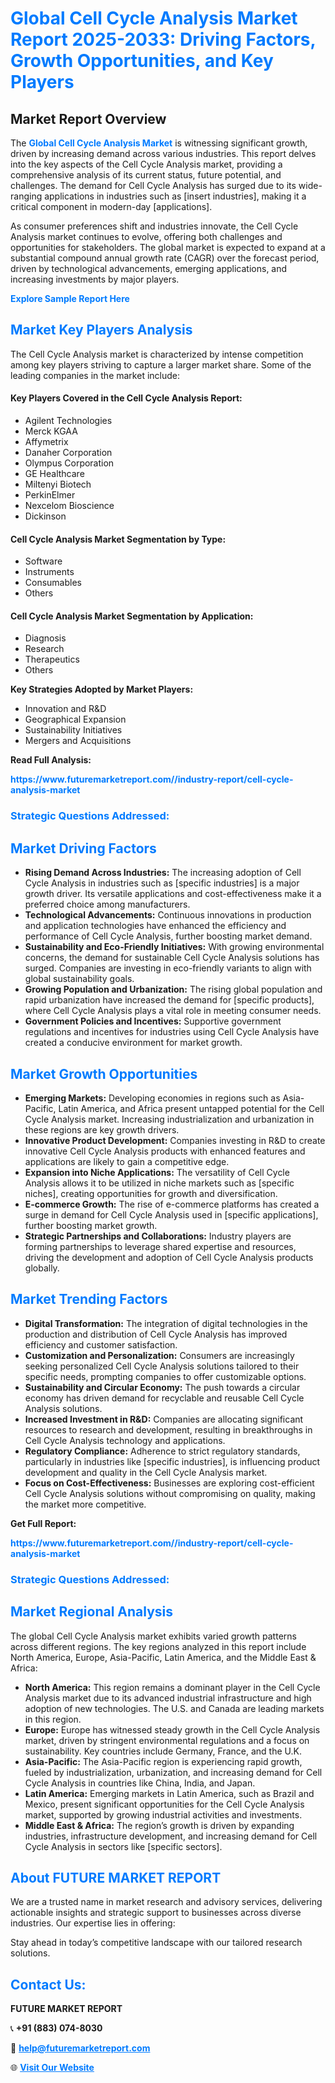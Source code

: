 <h1 style="color: #007BFF;">Global Cell Cycle Analysis Market Report 2025-2033: Driving Factors, Growth Opportunities, and Key Players</h1>

<section id="overview">
<h2>Market Report Overview</h2>
<p>The <a href="https://www.futuremarketreport.com//industry-report/cell-cycle-analysis-market" style="color: #007BFF; text-decoration: none;"><strong>Global Cell Cycle Analysis Market</strong></a> is witnessing significant growth, driven by increasing demand across various industries. This report delves into the key aspects of the Cell Cycle Analysis market, providing a comprehensive analysis of its current status, future potential, and challenges. The demand for Cell Cycle Analysis has surged due to its wide-ranging applications in industries such as [insert industries], making it a critical component in modern-day [applications].</p>
<p>As consumer preferences shift and industries innovate, the Cell Cycle Analysis market continues to evolve, offering both challenges and opportunities for stakeholders. The global market is expected to expand at a substantial compound annual growth rate (CAGR) over the forecast period, driven by technological advancements, emerging applications, and increasing investments by major players.</p>
</section>

<section id="overview">
<p><a href="https://www.futuremarketreport.com//request-sample/reportId=45691" style="color: #007BFF; text-decoration: none;"><strong>Explore Sample Report Here</strong></a></p>
</section>

<section id="key-players">
<h2 style="color: #007BFF;">Market Key Players Analysis</h2>
<p>The Cell Cycle Analysis market is characterized by intense competition among key players striving to capture a larger market share. Some of the leading companies in the market include:</p>
<h4>Key Players Covered in the Cell Cycle Analysis Report:</h4>
<ul><li>Agilent Technologies</li><li>Merck KGAA</li><li>Affymetrix</li><li>Danaher Corporation</li><li>Olympus Corporation</li><li>GE Healthcare</li><li>Miltenyi Biotech</li><li>PerkinElmer</li><li>Nexcelom Bioscience</li><li>Dickinson</li></ul>
<h4>Cell Cycle Analysis Market Segmentation by Type:</h4>
<ul><li>Software</li><li>Instruments</li><li>Consumables</li><li>Others</li></ul>

<h4>Cell Cycle Analysis Market Segmentation by Application:</h4>
<ul><li>Diagnosis</li><li>Research</li><li>Therapeutics</li><li>Others</li></ul>
<p><strong>Key Strategies Adopted by Market Players:</strong></p>
<ul>
<li>Innovation and R&D</li>
<li>Geographical Expansion</li>
<li>Sustainability Initiatives</li>
<li>Mergers and Acquisitions</li>
</ul>
</section>

<section>
<p><strong>Read Full Analysis: </strong></p><a href="https://www.futuremarketreport.com//industry-report/cell-cycle-analysis-market" style="color: #007BFF; text-decoration: none;"><strong>https://www.futuremarketreport.com//industry-report/cell-cycle-analysis-market</strong></a>
<h3 style="color: #007BFF;">Strategic Questions Addressed:</h3>
</section>

<section id="driving-factors">
<h2 style="color: #007BFF;">Market Driving Factors</h2>
<ul>
<li><strong>Rising Demand Across Industries:</strong> The increasing adoption of Cell Cycle Analysis in industries such as [specific industries] is a major growth driver. Its versatile applications and cost-effectiveness make it a preferred choice among manufacturers.</li>
<li><strong>Technological Advancements:</strong> Continuous innovations in production and application technologies have enhanced the efficiency and performance of Cell Cycle Analysis, further boosting market demand.</li>
<li><strong>Sustainability and Eco-Friendly Initiatives:</strong> With growing environmental concerns, the demand for sustainable Cell Cycle Analysis solutions has surged. Companies are investing in eco-friendly variants to align with global sustainability goals.</li>
<li><strong>Growing Population and Urbanization:</strong> The rising global population and rapid urbanization have increased the demand for [specific products], where Cell Cycle Analysis plays a vital role in meeting consumer needs.</li>
<li><strong>Government Policies and Incentives:</strong> Supportive government regulations and incentives for industries using Cell Cycle Analysis have created a conducive environment for market growth.</li>
</ul>
</section>

<section id="growth-opportunities">
<h2 style="color: #007BFF;">Market Growth Opportunities</h2>
<ul>
<li><strong>Emerging Markets:</strong> Developing economies in regions such as Asia-Pacific, Latin America, and Africa present untapped potential for the Cell Cycle Analysis market. Increasing industrialization and urbanization in these regions are key growth drivers.</li>
<li><strong>Innovative Product Development:</strong> Companies investing in R&D to create innovative Cell Cycle Analysis products with enhanced features and applications are likely to gain a competitive edge.</li>
<li><strong>Expansion into Niche Applications:</strong> The versatility of Cell Cycle Analysis allows it to be utilized in niche markets such as [specific niches], creating opportunities for growth and diversification.</li>
<li><strong>E-commerce Growth:</strong> The rise of e-commerce platforms has created a surge in demand for Cell Cycle Analysis used in [specific applications], further boosting market growth.</li>
<li><strong>Strategic Partnerships and Collaborations:</strong> Industry players are forming partnerships to leverage shared expertise and resources, driving the development and adoption of Cell Cycle Analysis products globally.</li>
</ul>
</section>

<section id="trending-factors">
<h2 style="color: #007BFF;">Market Trending Factors</h2>
<ul>
<li><strong>Digital Transformation:</strong> The integration of digital technologies in the production and distribution of Cell Cycle Analysis has improved efficiency and customer satisfaction.</li>
<li><strong>Customization and Personalization:</strong> Consumers are increasingly seeking personalized Cell Cycle Analysis solutions tailored to their specific needs, prompting companies to offer customizable options.</li>
<li><strong>Sustainability and Circular Economy:</strong> The push towards a circular economy has driven demand for recyclable and reusable Cell Cycle Analysis solutions.</li>
<li><strong>Increased Investment in R&D:</strong> Companies are allocating significant resources to research and development, resulting in breakthroughs in Cell Cycle Analysis technology and applications.</li>
<li><strong>Regulatory Compliance:</strong> Adherence to strict regulatory standards, particularly in industries like [specific industries], is influencing product development and quality in the Cell Cycle Analysis market.</li>
<li><strong>Focus on Cost-Effectiveness:</strong> Businesses are exploring cost-efficient Cell Cycle Analysis solutions without compromising on quality, making the market more competitive.</li>
</ul>
</section>

<section>
<p><strong>Get Full Report: </strong></p><a href="https://www.futuremarketreport.com//industry-report/cell-cycle-analysis-market" style="color: #007BFF; text-decoration: none;"><strong>https://www.futuremarketreport.com//industry-report/cell-cycle-analysis-market</strong></a>
<h3 style="color: #007BFF;">Strategic Questions Addressed:</h3>
</section>


<section id="regional-analysis">
<h2 style="color: #007BFF;">Market Regional Analysis</h2>
<p>The global Cell Cycle Analysis market exhibits varied growth patterns across different regions. The key regions analyzed in this report include North America, Europe, Asia-Pacific, Latin America, and the Middle East & Africa:</p>
<ul>
<li><strong>North America:</strong> This region remains a dominant player in the Cell Cycle Analysis market due to its advanced industrial infrastructure and high adoption of new technologies. The U.S. and Canada are leading markets in this region.</li>
<li><strong>Europe:</strong> Europe has witnessed steady growth in the Cell Cycle Analysis market, driven by stringent environmental regulations and a focus on sustainability. Key countries include Germany, France, and the U.K.</li>
<li><strong>Asia-Pacific:</strong> The Asia-Pacific region is experiencing rapid growth, fueled by industrialization, urbanization, and increasing demand for Cell Cycle Analysis in countries like China, India, and Japan.</li>
<li><strong>Latin America:</strong> Emerging markets in Latin America, such as Brazil and Mexico, present significant opportunities for the Cell Cycle Analysis market, supported by growing industrial activities and investments.</li>
<li><strong>Middle East & Africa:</strong> The region’s growth is driven by expanding industries, infrastructure development, and increasing demand for Cell Cycle Analysis in sectors like [specific sectors].</li>
</ul>
</section>

<footer>
<h2 style="color: #007BFF;">About FUTURE MARKET REPORT</h2>
<p>We are a trusted name in market research and advisory services, delivering actionable insights and strategic support to businesses across diverse industries. Our expertise lies in offering:</p>

<p>Stay ahead in today’s competitive landscape with our tailored research solutions.</p>

<h2 style="color: #007BFF;">Contact Us:</h2>
<p><strong>FUTURE MARKET REPORT</strong></p>
<p>📞 <strong>+91 (883) 074-8030</strong></p>
<p>📧 <strong><a href="mailto:help@futuremarketreport.com" style="color: #007BFF;">help@futuremarketreport.com</a></strong></p>
<p>🌐 <strong><a href="https://www.futuremarketreport.com/" style="color: #007BFF;">Visit Our Website</a></strong></p>
</footer>